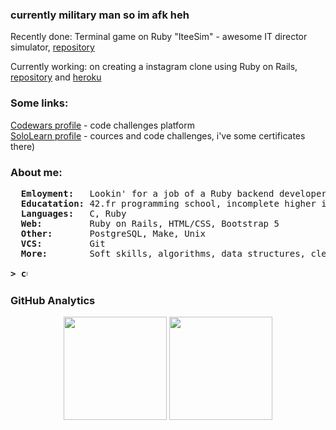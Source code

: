 ### currently military man so im afk heh 


Recently done: Terminal game on Ruby "IteeSim" - awesome IT director simulator, <a href="https://github.com/kidsalright/iteesim">repository</a>

Currently working: on creating a instagram clone using Ruby on Rails, <a href="https://github.com/kidsalright/notstagram">repository</a> and <a href="https://checkdizout.herokuapp.com">heroku</a>

### Some links:

<a href="https://www.codewars.com/users/kidsalright/completed_solutions">Codewars profile</a> - code challenges platform
<br>
<a href="https://www.sololearn.com/profile/9873042">SoloLearn profile</a> - cources and code challenges, i've some certificates there)

### About me:
<pre>
  <b>Emloyment:  </b> Lookin' for a job of a Ruby backend developer
  <b>Educatation:</b> 42.fr programming school, incomplete higher in some engineering universities 
  <b>Languages:  </b> C, Ruby
  <b>Web:        </b> Ruby on Rails, HTML/CSS, Bootstrap 5
  <b>Other:      </b> PostgreSQL, Make, Unix
  <b>VCS:        </b> Git
  <b>More:       </b> Soft skills, algorithms, data structures, clean code, SOLID, good english

<b>> <img align="top" src="https://user-images.githubusercontent.com/2514771/93036534-5fbd6480-f5fd-11ea-8a13-58ef04796c17.gif" alt="cursor" width="10" height="18" /></b>
</pre>

### GitHub Analytics
<p align="center">
	<img height="165em" src="https://github-readme-stats-eight-theta.vercel.app/api?username=kidsalright&show_icons=true&theme=vue-dark&include_all_commits=true&count_private=true&hide_border=true" />
	<img height="165em" src="https://github-readme-stats-eight-theta.vercel.app/api/top-langs/?username=kidsalright&layout=compact&theme=vue-dark&hide_border=true" />
</p>
